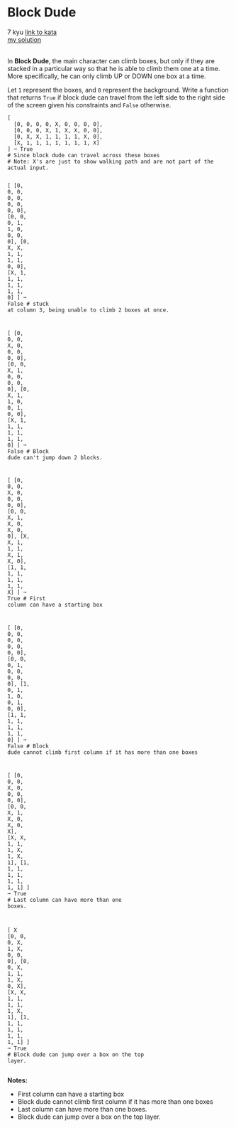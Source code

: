 # Block Dude
7 kyu
[link to kata](https://www.codewars.com/kata/64ef45cbcb89751e91ddbf9f/train/javascript)
<br/>
[my solution]('./kata.js')
<br/>
<br/>
<p>In <strong>Block Dude</strong>, the main character can climb boxes, but only if they are stacked in a particular way so that he is able to climb them one at a time. More specifically, he can only climb UP or DOWN one box at a time.</p>
<p>Let <code>1</code> represent the boxes, and <code>0</code> represent the background. Write a function that returns <code>True</code> if block dude can travel from the left side to the right side of the screen given his constraints and <code>False</code> otherwise.</p>
<pre><code class="language-python">[
  [<span class="cm-number">0</span>, <span class="cm-number">0</span>, <span class="cm-number">0</span>, <span class="cm-number">0</span>, <span class="cm-variable">X</span>, <span class="cm-number">0</span>, <span class="cm-number">0</span>, <span class="cm-number">0</span>, <span class="cm-number">0</span>],
  [<span class="cm-number">0</span>, <span class="cm-number">0</span>, <span class="cm-number">0</span>, <span class="cm-variable">X</span>, <span class="cm-number">1</span>, <span class="cm-variable">X</span>, <span class="cm-variable">X</span>, <span class="cm-number">0</span>, <span class="cm-number">0</span>],
  [<span class="cm-number">0</span>, <span class="cm-variable">X</span>, <span class="cm-variable">X</span>, <span class="cm-number">1</span>, <span class="cm-number">1</span>, <span class="cm-number">1</span>, <span class="cm-number">1</span>, <span class="cm-variable">X</span>, <span class="cm-number">0</span>],
  [<span class="cm-variable">X</span>, <span class="cm-number">1</span>, <span class="cm-number">1</span>, <span class="cm-number">1</span>, <span class="cm-number">1</span>, <span class="cm-number">1</span>, <span class="cm-number">1</span>, <span class="cm-number">1</span>, <span class="cm-variable">X</span>]
] <span class="cm-variable">➞</span> <span class="cm-keyword">True</span>
<span class="cm-comment"># Since block dude can travel across these boxes </span>
<span class="cm-comment"># Note: X's are just to show walking path and are not part of the actual input.</span>

[
  [<span class="cm-number">0</span>, <span class="cm-number">0</span>, <span class="cm-number">0</span>, <span class="cm-number">0</span>, <span class="cm-number">0</span>, <span class="cm-number">0</span>, <span class="cm-number">0</span>, <span class="cm-number">0</span>, <span class="cm-number">0</span>],
  [<span class="cm-number">0</span>, <span class="cm-number">0</span>, <span class="cm-number">0</span>, <span class="cm-number">1</span>, <span class="cm-number">1</span>, <span class="cm-number">0</span>, <span class="cm-number">0</span>, <span class="cm-number">0</span>, <span class="cm-number">0</span>],
  [<span class="cm-number">0</span>, <span class="cm-variable">X</span>, <span class="cm-variable">X</span>, <span class="cm-number">1</span>, <span class="cm-number">1</span>, <span class="cm-number">1</span>, <span class="cm-number">1</span>, <span class="cm-number">0</span>, <span class="cm-number">0</span>],
  [<span class="cm-variable">X</span>, <span class="cm-number">1</span>, <span class="cm-number">1</span>, <span class="cm-number">1</span>, <span class="cm-number">1</span>, <span class="cm-number">1</span>, <span class="cm-number">1</span>, <span class="cm-number">1</span>, <span class="cm-number">0</span>]
] <span class="cm-variable">➞</span> <span class="cm-keyword">False</span>
<span class="cm-comment"># stuck at column 3, being unable to climb 2 boxes at once.</span>

[
  [<span class="cm-number">0</span>, <span class="cm-number">0</span>, <span class="cm-number">0</span>, <span class="cm-variable">X</span>, <span class="cm-number">0</span>, <span class="cm-number">0</span>, <span class="cm-number">0</span>, <span class="cm-number">0</span>, <span class="cm-number">0</span>],
  [<span class="cm-number">0</span>, <span class="cm-number">0</span>, <span class="cm-variable">X</span>, <span class="cm-number">1</span>, <span class="cm-number">0</span>, <span class="cm-number">0</span>, <span class="cm-number">0</span>, <span class="cm-number">0</span>, <span class="cm-number">0</span>],
  [<span class="cm-number">0</span>, <span class="cm-variable">X</span>, <span class="cm-number">1</span>, <span class="cm-number">1</span>, <span class="cm-number">0</span>, <span class="cm-number">0</span>, <span class="cm-number">1</span>, <span class="cm-number">0</span>, <span class="cm-number">0</span>],
  [<span class="cm-variable">X</span>, <span class="cm-number">1</span>, <span class="cm-number">1</span>, <span class="cm-number">1</span>, <span class="cm-number">1</span>, <span class="cm-number">1</span>, <span class="cm-number">1</span>, <span class="cm-number">1</span>, <span class="cm-number">0</span>]
] <span class="cm-variable">➞</span> <span class="cm-keyword">False</span>
<span class="cm-comment"># Block dude can't jump down 2 blocks.</span>

[
  [<span class="cm-number">0</span>, <span class="cm-number">0</span>, <span class="cm-number">0</span>, <span class="cm-variable">X</span>, <span class="cm-number">0</span>, <span class="cm-number">0</span>, <span class="cm-number">0</span>, <span class="cm-number">0</span>, <span class="cm-number">0</span>],
  [<span class="cm-number">0</span>, <span class="cm-number">0</span>, <span class="cm-variable">X</span>, <span class="cm-number">1</span>, <span class="cm-variable">X</span>, <span class="cm-number">0</span>, <span class="cm-variable">X</span>, <span class="cm-number">0</span>, <span class="cm-number">0</span>],
  [<span class="cm-variable">X</span>, <span class="cm-variable">X</span>, <span class="cm-number">1</span>, <span class="cm-number">1</span>, <span class="cm-number">1</span>, <span class="cm-variable">X</span>, <span class="cm-number">1</span>, <span class="cm-variable">X</span>, <span class="cm-number">0</span>],
  [<span class="cm-number">1</span>, <span class="cm-number">1</span>, <span class="cm-number">1</span>, <span class="cm-number">1</span>, <span class="cm-number">1</span>, <span class="cm-number">1</span>, <span class="cm-number">1</span>, <span class="cm-number">1</span>, <span class="cm-variable">X</span>]
] <span class="cm-variable">➞</span> <span class="cm-keyword">True</span>
<span class="cm-comment"># First column can have a starting box</span>

[
  [<span class="cm-number">0</span>, <span class="cm-number">0</span>, <span class="cm-number">0</span>, <span class="cm-number">0</span>, <span class="cm-number">0</span>, <span class="cm-number">0</span>, <span class="cm-number">0</span>, <span class="cm-number">0</span>, <span class="cm-number">0</span>],
  [<span class="cm-number">0</span>, <span class="cm-number">0</span>, <span class="cm-number">0</span>, <span class="cm-number">1</span>, <span class="cm-number">0</span>, <span class="cm-number">0</span>, <span class="cm-number">0</span>, <span class="cm-number">0</span>, <span class="cm-number">0</span>],
  [<span class="cm-number">1</span>, <span class="cm-number">0</span>, <span class="cm-number">1</span>, <span class="cm-number">1</span>, <span class="cm-number">0</span>, <span class="cm-number">0</span>, <span class="cm-number">1</span>, <span class="cm-number">0</span>, <span class="cm-number">0</span>],
  [<span class="cm-number">1</span>, <span class="cm-number">1</span>, <span class="cm-number">1</span>, <span class="cm-number">1</span>, <span class="cm-number">1</span>, <span class="cm-number">1</span>, <span class="cm-number">1</span>, <span class="cm-number">1</span>, <span class="cm-number">0</span>]
] <span class="cm-variable">➞</span> <span class="cm-keyword">False</span>
<span class="cm-comment"># Block dude cannot climb first column if it has more than one boxes</span>

[
  [<span class="cm-number">0</span>, <span class="cm-number">0</span>, <span class="cm-number">0</span>, <span class="cm-variable">X</span>, <span class="cm-number">0</span>, <span class="cm-number">0</span>, <span class="cm-number">0</span>, <span class="cm-number">0</span>, <span class="cm-number">0</span>],
  [<span class="cm-number">0</span>, <span class="cm-number">0</span>, <span class="cm-variable">X</span>, <span class="cm-number">1</span>, <span class="cm-variable">X</span>, <span class="cm-number">0</span>, <span class="cm-variable">X</span>, <span class="cm-number">0</span>, <span class="cm-variable">X</span>],
  [<span class="cm-variable">X</span>, <span class="cm-variable">X</span>, <span class="cm-number">1</span>, <span class="cm-number">1</span>, <span class="cm-number">1</span>, <span class="cm-variable">X</span>, <span class="cm-number">1</span>, <span class="cm-variable">X</span>, <span class="cm-number">1</span>],
  [<span class="cm-number">1</span>, <span class="cm-number">1</span>, <span class="cm-number">1</span>, <span class="cm-number">1</span>, <span class="cm-number">1</span>, <span class="cm-number">1</span>, <span class="cm-number">1</span>, <span class="cm-number">1</span>, <span class="cm-number">1</span>]
]  <span class="cm-variable">➞</span> <span class="cm-keyword">True</span>
<span class="cm-comment"># Last column can have more than one boxes.</span>


[              <span class="cm-variable">X</span> 
  [<span class="cm-number">0</span>, <span class="cm-number">0</span>, <span class="cm-number">0</span>, <span class="cm-variable">X</span>, <span class="cm-number">1</span>, <span class="cm-variable">X</span>, <span class="cm-number">0</span>, <span class="cm-number">0</span>, <span class="cm-number">0</span>],
  [<span class="cm-number">0</span>, <span class="cm-number">0</span>, <span class="cm-variable">X</span>, <span class="cm-number">1</span>, <span class="cm-number">1</span>, <span class="cm-number">1</span>, <span class="cm-variable">X</span>, <span class="cm-number">0</span>, <span class="cm-variable">X</span>],
  [<span class="cm-variable">X</span>, <span class="cm-variable">X</span>, <span class="cm-number">1</span>, <span class="cm-number">1</span>, <span class="cm-number">1</span>, <span class="cm-number">1</span>, <span class="cm-number">1</span>, <span class="cm-variable">X</span>, <span class="cm-number">1</span>],
  [<span class="cm-number">1</span>, <span class="cm-number">1</span>, <span class="cm-number">1</span>, <span class="cm-number">1</span>, <span class="cm-number">1</span>, <span class="cm-number">1</span>, <span class="cm-number">1</span>, <span class="cm-number">1</span>, <span class="cm-number">1</span>]
]  <span class="cm-variable">➞</span> <span class="cm-keyword">True</span>
<span class="cm-comment"># Block dude can jump over a box on the top layer.</span>
</code></pre>
<p><strong>Notes:</strong></p>
<ul>
<li>First column can have a starting box</li>
<li>Block dude cannot climb first column if it has more than one boxes</li>
<li>Last column can have more than one boxes.</li>
<li>Block dude can jump over a box on the top layer.</li>
</ul>
